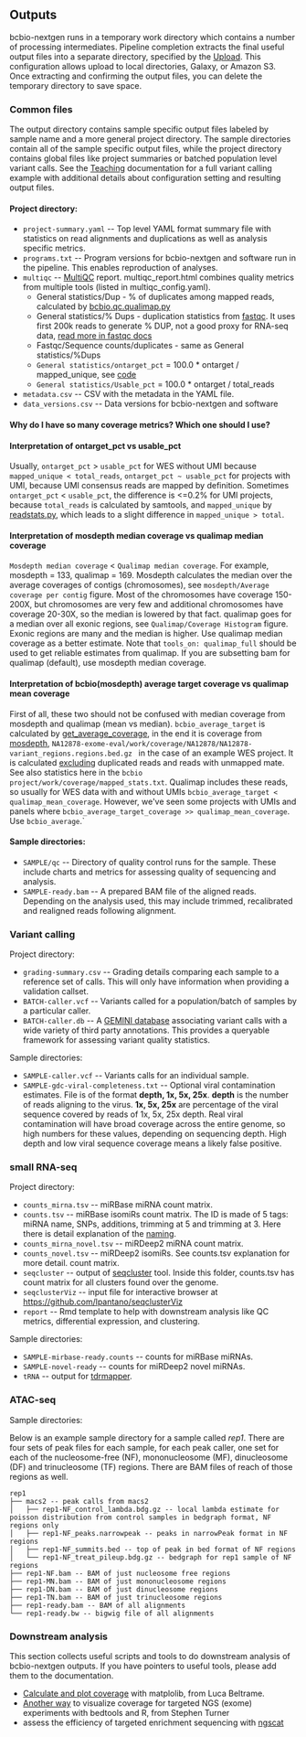 ## Outputs

bcbio-nextgen runs in a temporary work directory which contains a number of processing intermediates. Pipeline completion extracts the final useful output files into a separate directory, specified by the [Upload](contents/configuration:upload). This configuration allows upload to local directories, Galaxy, or Amazon S3. Once extracting and confirming the output files, you can delete the temporary directory to save space.

### Common files

The output directory contains sample specific output files labeled by sample name and a more general project directory. The sample directories contain all of the sample specific output files, while the project directory contains global files like project summaries or batched population level variant calls. See the [Teaching](teaching) documentation for a full variant calling example with additional details about configuration setting and resulting output files.

#### Project directory:
* `project-summary.yaml` -- Top level YAML format summary file with statistics on read alignments and duplications as well as analysis specific metrics.
* `programs.txt` -- Program versions for bcbio-nextgen and software run in the pipeline. This enables reproduction of analyses.
* `multiqc` -- [MultiQC](https://multiqc.info/) report. multiqc_report.html combines quality metrics from multiple tools (listed in multiqc_config.yaml).
  - General statistics/Dup - % of duplicates among mapped reads, calculated by [bcbio.qc.qualimap.py](https://github.com/bcbio/bcbio-nextgen/blob/69bc24d703d3a0166caabf833ddd9e514ff1d445/bcbio/qc/qualimap.py#L219)
  - General statistics/% Dups - duplication statistics from [fastqc](https://www.bioinformatics.babraham.ac.uk/projects/fastqc/). It uses first 200k reads to generate % DUP, not a good proxy for RNA-seq data, [read more in fastqc docs](https://www.bioinformatics.babraham.ac.uk/projects/fastqc/Help/3%20Analysis%20Modules/8%20Duplicate%20Sequences.html)
  - Fastqc/Sequence counts/duplicates - same as General statistics/%Dups
  - `General statistics/ontarget_pct` = 100.0 * ontarget / mapped_unique, see [code](https://github.com/bcbio/bcbio-nextgen/blob/a3473775db06540c10b5f20ddc2043b8cc99d1f8/bcbio/qc/coverage.py#L63)
  - `General statistics/Usable_pct` = 100.0 * ontarget / total_reads
* `metadata.csv` -- CSV with the metadata in the YAML file.
* `data_versions.csv` -- Data versions for bcbio-nextgen and software

#### Why do I have so many coverage metrics? Which one should I use?

#### Interpretation of ontarget_pct vs usable_pct
Usually, `ontarget_pct` > `usable_pct` for WES without UMI because `mapped_unique < total_reads`, `ontarget_pct ~ usable_pct` for projects with UMI, because UMI consensus reads are mapped by definition.
Sometimes `ontarget_pct` < `usable_pct`, the difference is <=0.2% for UMI projects, because `total_reads` is calculated by samtools, and `mapped_unique` by [readstats.py](https://github.com/bcbio/bcbio-nextgen/blob/master/bcbio/bam/readstats.py#L37), which leads to a slight difference in `mapped_unique > total`.

#### Interpretation of mosdepth median coverage vs qualimap median coverage
`Mosdepth median coverage` < `Qualimap median coverage`. For example, mosdepth = 133, qualimap = 169. Mosdepth calculates the median over the average coverages of contigs (chromosomes), see `mosdepth/Average coverage per contig` figure. Most of the chromosomes have coverage 150-200X, but chromosomes are very few and additional chromosomes have coverage 20-30X, so the median is lowered by that fact. qualimap goes for a median over all exonic regions, see `Qualimap/Coverage Histogram` figure. Exonic regions are many and the median is higher. Use qualimap median coverage as a better estimate. Note that `tools_on: qualimap_full` should be used to get reliable estimates from qualimap. If you are subsetting bam for qualimap (default), use mosdepth median coverage.

#### Interpretation of bcbio(mosdepth) average target coverage vs qualimap mean coverage
First of all, these two should not be confused with median coverage from mosdepth and qualimap (mean vs median).
`bcbio_average_target` is calculated by [get_average_coverage](https://github.com/bcbio/bcbio-nextgen/blob/master/bcbio/variation/coverage.py#L154), in the end it is coverage from [mosdepth](https://github.com/bcbio/bcbio-nextgen/blob/master/bcbio/variation/coverage.py#L154), `NA12878-exome-eval/work/coverage/NA12878/NA12878-variant_regions.regions.bed.gz ` in the case of an example WES project. It is calculated [excluding](https://github.com/bcbio/bcbio-nextgen/blob/master/bcbio/variation/coverage.py#L154) duplicated reads and reads with unmapped mate. See also statistics here in the `bcbio project/work/coverage/mapped_stats.txt`. Qualimap includes these reads, so usually for WES data with and without UMIs `bcbio_average_target < qualimap_mean_coverage`. However, we've seen some projects with UMIs and panels where `bcbio_average_target_coverage >> qualimap_mean_coverage`. Use `bcbio_average`.`

#### Sample directories:
* `SAMPLE/qc` -- Directory of quality control runs for the sample. These include charts and metrics for assessing quality of sequencing and analysis.
* `SAMPLE-ready.bam` -- A prepared BAM file of the aligned reads. Depending on the analysis used, this may include trimmed, recalibrated and realigned reads following alignment.

### Variant calling

Project directory:
* `grading-summary.csv` -- Grading details comparing each sample to a reference set of calls. This will only have information when providing a validation callset.
* `BATCH-caller.vcf` -- Variants called for a population/batch of samples by a particular caller.
* `BATCH-caller.db` -- A [GEMINI database](https://github.com/arq5x/gemini) associating variant calls with a wide variety of third party annotations. This provides a queryable framework for assessing variant quality statistics.

Sample directories:
* `SAMPLE-caller.vcf` -- Variants calls for an individual sample.
* `SAMPLE-gdc-viral-completeness.txt` -- Optional viral contamination estimates. File is of the format **depth, 1x, 5x, 25x**. **depth** is the number of reads aligning to the virus. **1x, 5x, 25x** are percentage of the viral sequence covered by reads of 1x, 5x, 25x depth. Real viral contamination will have broad coverage across the entire genome, so high numbers for these values, depending on sequencing depth. High depth and low viral sequence coverage means a likely false positive.

### small RNA-seq

Project directory:
* `counts_mirna.tsv` -- miRBase miRNA count matrix.
* `counts.tsv` -- miRBase isomiRs count matrix. The ID is made of 5 tags: miRNA name, SNPs, additions, trimming at 5 and trimming at 3. Here there is detail explanation of the [naming](https://seqcluster.readthedocs.io/mirna_annotation.html).
* `counts_mirna_novel.tsv` -- miRDeep2 miRNA count matrix.
* `counts_novel.tsv` -- miRDeep2 isomiRs. See counts.tsv explanation for more detail. count matrix.
* `seqcluster` -- output of [seqcluster](https://github.com/lpantano/seqcluster) tool. Inside this folder, counts.tsv has count matrix for all clusters found over the genome.
* `seqclusterViz` -- input file for interactive browser at <https://github.com/lpantano/seqclusterViz>
* `report` -- Rmd template to help with downstream analysis like QC metrics, differential expression, and clustering.

Sample directories:
* `SAMPLE-mirbase-ready.counts` -- counts for miRBase miRNAs.
* `SAMPLE-novel-ready` -- counts for miRDeep2 novel miRNAs.
* `tRNA` -- output for [tdrmapper](https://github.com/sararselitsky/tDRmapper).

### ATAC-seq

Sample directories:

Below is an example sample directory for a sample called _rep1_. There are four sets of peak files for each sample, for each peak caller, one set for each of the nucleosome-free (NF), mononucleosome (MF), dinucleosome (DF) and trinucleosome (TF) regions. There are BAM files of reach of those regions as well.
```
rep1
├── macs2 -- peak calls from macs2
│   ├── rep1-NF_control_lambda.bdg.gz -- local lambda estimate for poisson distribution from control samples in bedgraph format, NF regions only
│   ├── rep1-NF_peaks.narrowpeak -- peaks in narrowPeak format in NF regions
│   ├── rep1-NF_summits.bed -- top of peak in bed format of NF regions
│   └── rep1-NF_treat_pileup.bdg.gz -- bedgraph for rep1 sample of NF regions
├── rep1-NF.bam -- BAM of just nucleosome free regions
├── rep1-MN.bam -- BAM of just mononucleosome regions
├── rep1-DN.bam -- BAM of just dinucleosome regions
├── rep1-TN.bam -- BAM of just trinucleosome regions
├── rep1-ready.bam -- BAM of all alignments
└── rep1-ready.bw -- bigwig file of all alignments
```

### Downstream analysis

This section collects useful scripts and tools to do downstream analysis of bcbio-nextgen outputs. If you have pointers to useful tools, please add them to the documentation.

* [Calculate and plot coverage](https://github.com/bcbio/bcbio-nextgen/issues/195#issuecomment-39071048) with matplolib, from Luca Beltrame.
* [Another way](https://www.gettinggeneticsdone.com/2014/03/visualize-coverage-exome-targeted-ngs-bedtools.html) to visualize coverage for targeted NGS (exome) experiments with bedtools and R, from Stephen Turner
* assess the efficiency of targeted enrichment sequencing with [ngscat](http://ngscat.clinbioinfosspa.es/start)
